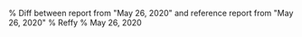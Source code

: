 % Diff between report from "May 26, 2020" and reference report from "May 26, 2020"
% Reffy
% May 26, 2020

